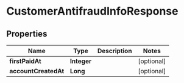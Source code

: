 

# CustomerAntifraudInfoResponse

## Properties

Name | Type | Description | Notes
------------ | ------------- | ------------- | -------------
**firstPaidAt** | **Integer** |  |  [optional]
**accountCreatedAt** | **Long** |  |  [optional]




